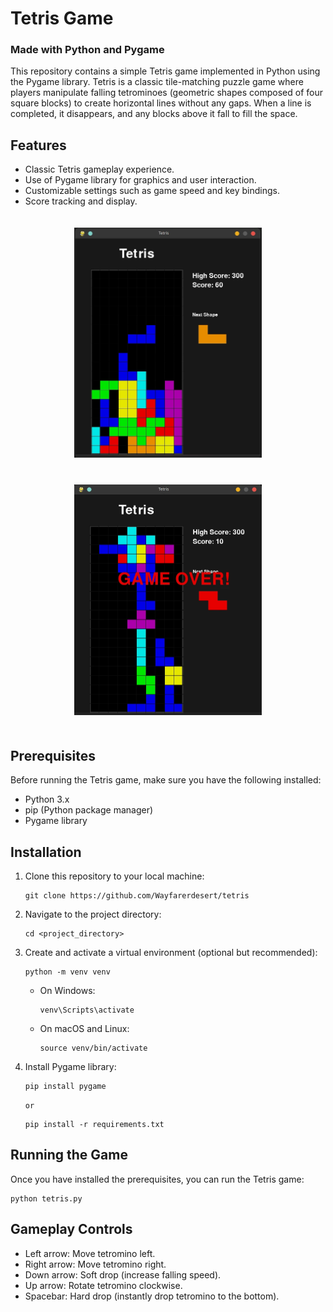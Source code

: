 # Tetris Game
### Made with Python and Pygame

This repository contains a simple Tetris game implemented in Python using the Pygame library. Tetris is a classic tile-matching puzzle game where players manipulate falling tetrominoes (geometric shapes composed of four square blocks) to create horizontal lines without any gaps. When a line is completed, it disappears, and any blocks above it fall to fill the space.

## Features

- Classic Tetris gameplay experience.
- Use of Pygame library for graphics and user interaction.
- Customizable settings such as game speed and key bindings.
- Score tracking and display.

<div style="text-align:center">
    <img src="img/03-22_22-53.webp" alt="Screenshot 1" width="300" style="margin: 20px;"/> <img src="img/03-22_22-58.webp" alt="Screenshot 2" width="300" style="margin: 20px;"/>
</div>

## Prerequisites

Before running the Tetris game, make sure you have the following installed:

- Python 3.x
- pip (Python package manager)
- Pygame library

## Installation

1. Clone this repository to your local machine:

    ```
    git clone https://github.com/Wayfarerdesert/tetris
    ```

2. Navigate to the project directory:

    ```
    cd <project_directory>
    ```

3. Create and activate a virtual environment (optional but recommended):

    ```
    python -m venv venv
    ```

    - On Windows:

        ```
        venv\Scripts\activate
        ```

    - On macOS and Linux:

        ```
        source venv/bin/activate
        ```

4. Install Pygame library:

    ```
    pip install pygame
    ```

    `or`

    ```
    pip install -r requirements.txt
    ```

## Running the Game
Once you have installed the prerequisites, you can run the Tetris game:

```
python tetris.py
```

## Gameplay Controls

* Left arrow: Move tetromino left.
* Right arrow: Move tetromino right.
* Down arrow: Soft drop (increase falling speed).
* Up arrow: Rotate tetromino clockwise.
* Spacebar: Hard drop (instantly drop tetromino to the bottom).